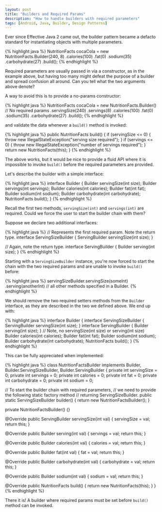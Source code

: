 ```yaml
---
layout: post
title: "Builders and Required Params"
description: "How to handle builders with required parameters"
tags: [Android, Java, Builder, Design Patterns]
---
```

Ever since Effective Java 2 came out, the builder pattern became a defacto standard for instantiating objects with multiple parameters.

{% highlight java %}
NutritionFacts cocaCola = new NutritionFacts.Builder(240, 8)
  .calories(100)
  .fat(0)
  .sodium(35)
  .carbohydrate(27)
  .build();
{% endhighlight %}

Required parameters are usually passed in via a constructor, as in the example above, but having too many might defeat the purpose of a builder and spread confusion all around. Can you tell what the two arguments above denote?

A way to avoid this is to provide a no-params constructor:

{% highlight java %}
NutritionFacts cocaCola = new NutritionFacts.Builder() // No required params
  .servingSize(240)
  .servings(8)
  .calories(100)
  .fat(0)
  .sodium(35)
  .carbohydrate(27)
  .build();
{% endhighlight %}

and validate the data whenever a `build()` method is invoked:

{% highlight java %}
public NutritionFacts build() {
  if (servingSize <= 0) {
    throw new IllegalStateException("serving size required");
  }
  if (servings <= 0) {
    throw new IllegalStateException("number of servings required");
  }
  return new NutritionFacts(this);
}
{% endhighlight %}

The above works, but it would be nice to provide a fluid API where it is impossible to invoke `build()` before the required parameters are provided.

Let's describe the builder with a simple interface:

{% highlight java %}
interface Builder {
  Builder servingSize(int size);
  Builder servings(int servings);
  Builder calories(int calories);
  Builder fat(int fat);
  Builder sodium(int sodium);
  Builder carbohydrate(int carbohydrate);
  NutritionFacts build();
}
{% endhighlight %}

Recall the first two methods, `servingSize(int)` and `servings(int)` are required. Could we force the user to start the builder chain with them? 

Suppose we declare two additional interfaces:

{% highlight java %}
// Represents the first required param. Note the return type.
interface ServingSizeBuilder { 
  ServingBuilder servingSize(int size);
}

// Again, note the return type.
interface ServingBuilder {
  Builder serving(int size);
}
{% endhighlight %}

Starting with a `ServingSizeBuilder` instance, you're now forced to start the chain with the two required params and are unable to invoke `build()` before:

{% highlight java %}
servingSizeBuilder.servingSize(someInt)
    .serving(anotherInt)
    // all other methods specified in a Builder.
{% endhighlight %}

We should remove the two required setters methods from the `Builder` interface, as they are described in the two we defined above. We end up with:

{% highlight java %}
interface Builder {
  interface ServingSizeBuilder { 
    ServingBuilder servingSize(int size);
  }
  interface ServingBuilder {
    Builder serving(int size);
  }
  // Note, no servingSize(int size) or serving(int size)
  Builder calories(int calories);
  Builder fat(int fat);
  Builder sodium(int sodium);
  Builder carbohydrate(int carbohydrate);
  NutritionFacts build();
}
{% endhighlight %}

This can be fully appreciated when implemented:

{% highlight java %}
class NutritionFactsBuilder implements Builder,
        Builder.ServingSizeBuilder, Builder.ServingBuilder {
  private int servingSize = 0;
  private int servings = 0;
  private int calories = 0;
  private int fat = 0;
  private int carbohydrate = 0;
  private int sodium = 0;

  // To start the builder chain with required parameters, 
  // we need to provide the following static factory method
  // returning ServingSizeBuilder.
  public static ServingSizeBuilder builder() {
    return new NutritionFactsBuilder();
  }

  private NutritionFactsBuilder() {}

  @Override public ServingBuilder servingSize(int val) {
    servingSize = val;
    return this;
  }

  @Override public Builder serving(int val) {
    servings = val;
    return this;
  }

  @Override public Builder calories(int val) {
    calories = val;
    return this;
  }

  @Override public Builder fat(int val) {
    fat = val;
    return this;
  }

  @Override public Builder carbohydrate(int val) {
    carbohydrate = val;
    return this;
  }

  @Override public Builder sodium(int val) {
    sodium = val;
    return this;
  }

  @Override public NutritionFacts build() {
    return new NutritionFacts(this);
  }
}
{% endhighlight %}

There it is! A builder where required params must be set before `build()` method can be invoked.